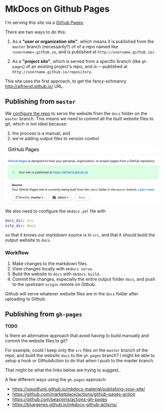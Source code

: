 # MkDocs on Github Pages

I'm serving this site via a [Github Pages](https://pages.github.com/).

There are two ways to do this:

1. As a **"user or organization site"**, which means it is published from
the `master` branch (necessarily?) of of a repo named like `<username>.github.io`, and is
published at `http://username.github.io/`.

2. As a **"project site"**, which is served from a specific branch (like `gh-pages`)
of an existing project's repo, and is---published at
`http://username.github.io/repository`.

This site uses the first approach,
to get the fancy-schmancy http://ajfriend.github.io/ URL.

## Publishing from `master`

We [configure the repo](https://github.com/ajfriend/ajfriend.github.io/settings)
to serve the website from the `docs` folder on the
`master` branch. This means we need to commit all the built website files to
git, which is not ideal because:

1. the process is a manual, and
2. we're adding output files to version control.

![Screenshot](github_settings.png)

We also need to configure the `mkdocs.yml` file with
```yaml
docs_dir: src
site_dir: docs
```
so that it knows our markdown source is in `src`, and that it should build
the output website to `docs`.

### Workflow

1. Make changes to the markdown files.
2. View changes locally with `mkdocs serve`.
3. Build the website to `docs` with `mkdocs build`.
4. Commit the changes, especially the entire output folder `docs`, and push
to the upstream `origin` remote on Github.

Github will serve whatever website files are in the `docs` folder after uploading
to Github.

## Publishing from `gh-pages`

**TODO**

Is there an alternative approach that avoid having to build manually and commit
the website files to git?

For example, could I keep only the `src` files on the `master` branch of the
repo, and build the website `docs` to the `gh-pages` branch? I might be able to
setup a hook or GithubAction to do that when I push to the master branch.

That might be what the links below are trying to suggest..

A few different ways using the `gh-pages` approach:

- https://squidfunk.github.io/mkdocs-material/publishing-your-site/
- https://github.com/marketplace/actions/github-pages-action
- https://github.com/peaceiris/actions-gh-pages
- https://bluegenes.github.io/mkdocs-github-actions/
